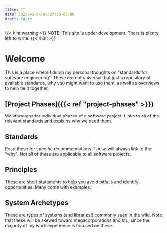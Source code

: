 ```yaml
---
title: ""
date: 2023-01-04T07:27:30-08:00
draft: false
---
```


{{< hint warning >}}
NOTE: This site is under development. There is plenty left to write!
{{< /hint >}}

# Welcome

This is a place where I dump my personal thoughts on "standards for software engineering". These are not universal, but just a repository of available standards, why you might want to use them, as well as overviews to help tie it together.

## [Project Phases]({{< ref "project-phases" >}})

Walkthroughs for individual phases of a software project. Links to all of the relevant standards and explains why we need them.

## Standards

Read these for specific recommendations. These will always link to the "why". Not all of these are applicable to all software projects.

## Principles

These are short statements to help you avoid pitfalls and identify opportunities. Many come with examples.

## System Archetypes

These are types of systems (and libraries!) commonly seen in the wild. Note that these will be skewed toward megacorporations and ML, since the majority of my work experience is focused on these.

